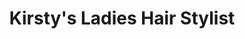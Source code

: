 ---
title: "Kirsty's Ladies Hair Stylist"
url: /houghton-regis/kirstys-ladies-hair-stylist/
shop: hairdresser
---